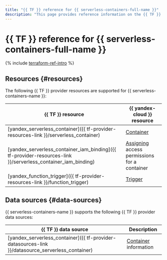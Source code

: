 ```yaml
---
title: "{{ TF }} reference for {{ serverless-containers-full-name }}"
description: "This page provides reference information on the {{ TF }} provider resources and data sources supported for {{ serverless-containers-name }}."
---
```


# {{ TF }} reference for {{ serverless-containers-full-name }}

{% include [terraform-ref-intro](../_includes/terraform-ref-intro.md) %}

## Resources {#resources}

The following {{ TF }} provider resources are supported for {{ serverless-containers-name }}:

| **{{ TF }} resource** | **{{ yandex-cloud }} resource** |
| --- | --- |
| [yandex_serverless_container]({{ tf-provider-resources-link }}/serverless_container) | [Container](./concepts/container.md) |
| [yandex_serverless_container_iam_binding]({{ tf-provider-resources-link }}/serverless_container_iam_binding) | [Assigning](../iam/concepts/access-control/index.md#access-bindings) access permissions for a container |
| [yandex_function_trigger]({{ tf-provider-resources-link }}/function_trigger) | [Trigger](./concepts/trigger/index.md) |

## Data sources {#data-sources}

{{ serverless-containers-name }} supports the following {{ TF }} provider data sources:

| **{{ TF }} data source** | **Description** |
| --- | --- |
| [yandex_serverless_container]({{ tf-provider-datasources-link }}/datasource_serverless_container) | [Container](./concepts/container.md) information |